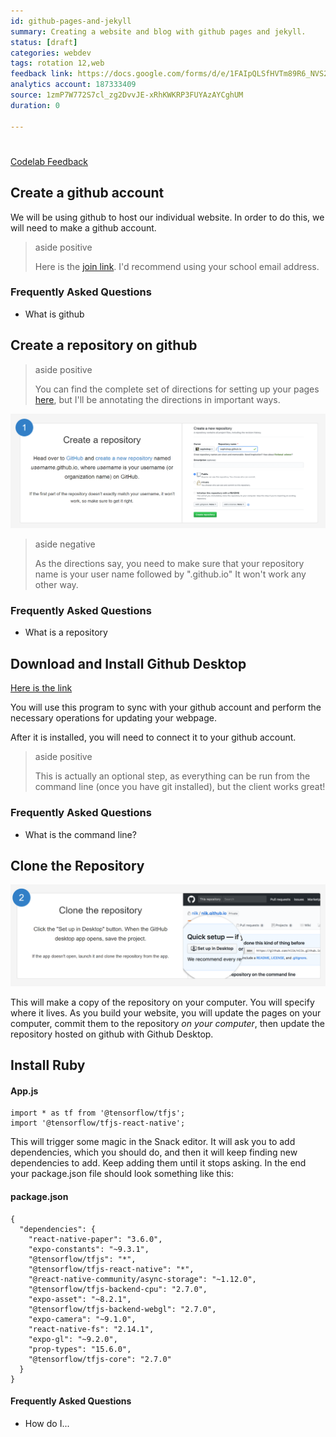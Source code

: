 ```yaml
---
id: github-pages-and-jekyll
summary: Creating a website and blog with github pages and jekyll.
status: [draft]
categories: webdev
tags: rotation 12,web
feedback link: https://docs.google.com/forms/d/e/1FAIpQLSfHVTm89R6_NVS2NGc-aNepZXPu2ctOVlu6Et6r_N9uP0lRMA/viewform
analytics account: 187333409
source: 1zmP7W772S7cl_zg2DvvJE-xRhKWKRP3FUYAzAYCghUM
duration: 0

---
```


# 

[Codelab Feedback](https://docs.google.com/forms/d/e/1FAIpQLSfHVTm89R6_NVS2NGc-aNepZXPu2ctOVlu6Et6r_N9uP0lRMA/viewform)


## Create a github account



We will be using github to host our individual website. In order to do this, we will need to make a github account. 

> aside positive
> 
> Here is the  [join link](https://github.com/join). I'd recommend using your school email address.

### Frequently Asked Questions

* What is github


## Create a repository on github



> aside positive
> 
> You can find the complete set of directions for setting up your pages  [here](https://pages.github.com/), but I'll be annotating the directions in important ways. 

<img src="img\\6311f1798685d492.png" alt="img\\6311f1798685d492.png"  width="624.00" />

> aside negative
> 
> As the directions say, you need to make sure that your repository name is your user name followed by ".github.io" It won't work any other way. 

### Frequently Asked Questions

* What is a repository


## Download and Install Github Desktop



[Here is the link](https://desktop.github.com/)

You will use this program to sync with your github account and perform the necessary operations for updating your webpage. 

After it is installed, you will need to connect it to your github account. 

> aside positive
> 
> This is actually an optional step, as everything can be run from the command line (once you have git installed), but the client works great! 

### Frequently Asked Questions

* What is the command line?


## Clone the Repository



<img src="img\\5c318cc339e8fb7e.png" alt="img\\5c318cc339e8fb7e.png"  width="624.00" />

This will make a copy of the repository on your computer. You will specify where it lives. As you build your website, you will update the pages on your computer, commit them to the repository *on your computer*, then update the repository hosted on github with Github Desktop. 


## Install Ruby



#### App.js

```
import * as tf from '@tensorflow/tfjs';
import '@tensorflow/tfjs-react-native';
```

This will trigger some magic in the Snack editor. It will ask you to add dependencies, which you should do, and then it will keep finding new dependencies to add. Keep adding them until it stops asking. In the end your package.json file should look something like this:

#### package.json

```
{
  "dependencies": {
    "react-native-paper": "3.6.0",
    "expo-constants": "~9.3.1",
    "@tensorflow/tfjs": "*",
    "@tensorflow/tfjs-react-native": "*",
    "@react-native-community/async-storage": "~1.12.0",
    "@tensorflow/tfjs-backend-cpu": "2.7.0",
    "expo-asset": "~8.2.1",
    "@tensorflow/tfjs-backend-webgl": "2.7.0",
    "expo-camera": "~9.1.0",
    "react-native-fs": "2.14.1",
    "expo-gl": "~9.2.0",
    "prop-types": "15.6.0",
    "@tensorflow/tfjs-core": "2.7.0"
  }
}
```

#### Frequently Asked Questions

* How do I...


